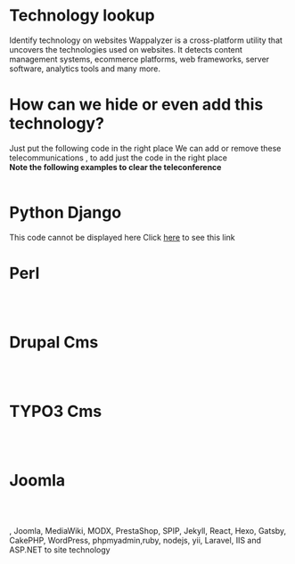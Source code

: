
# Technology lookup

Identify technology on websites
Wappalyzer is a cross-platform utility that uncovers the technologies used on websites. It detects content management systems, ecommerce platforms, web frameworks, server software, analytics tools and many more. 

# How can we hide or even add this technology?
Just put the following code in the right place
We can add or remove these telecommunications ,
to add just the code in the right place<br/>
<b>Note the following examples to clear the teleconference</b><br/>
<br/>
<div>
<h1>Python Django</h1>
This code cannot be displayed here Click <a href="./python_wappalyzer.html">here</a> to see this link

<input type="hidden" name="csrfmiddlewaretoken" value="dhLET8KO9DYpu29yAa8NRaOgjCXii0rZvyj7hZg5mWT50b1ojrwJNLAJMDQmLsaq">
</div>



<div>
<h1>Perl</h1>

<!-- for perl -->
<pre>
<div style="display: none;">
    <form action="/cgi-bin/koha/opac-user.pl" method="post" name="auth" id="modalAuth"><div class="modal-body"><input type="hidden" name="koha_login_context" value="opac" /><fieldset class="brief">
    <label for="muserid">username :</label><input type="text" id="muserid" name="userid" />
    <label for="mpassword">password:</label><input type="password" id="mpassword" name="password" />
    <div id="forgotpassword-modal"><a href="/cgi-bin/koha/opac-password-recovery.pl"></a></div></fieldset></div><div class="modal-footer"><input type="submit" value="login" class="btn btn-primary" /></div></form> </div>
<!-- end -->
</pre>
</div> 


<div>
    <h1>Drupal Cms</h1>
    <pre>
        <meta name="generator" content="Drupal 1600000.9.10 (https://www.drupal.org)" />
    </pre>
</div>


<div>
    <h1>TYPO3 Cms</h1>
    <pre>
        <meta name="generator" content="TYPO3 CMS 1600000.9.10" />
    </pre>
</div>

<div>
    <h1>Joomla</h1>
    <pre>
        <meta name="generator" content="Joomla! 1600000.9.10 - Open Source Content Management" />
    </pre>
</div>
, Joomla, MediaWiki, MODX, PrestaShop, SPIP, Jekyll, React, Hexo, Gatsby, CakePHP, WordPress, phpmyadmin,ruby, nodejs, yii, Laravel, IIS and ASP.NET to site technology
